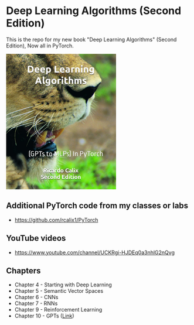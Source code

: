 # Deep Learning Algorithms (Second Edition)

This is the repo for my new book "Deep Learning Algorithms" (Second Edition), Now all in PyTorch.

<a href="https://www.amazon.com/Deep-Learning-Algorithms-PyTorch-GPTs/dp/B0CQYLGVYD/ref=sr_1_2?dib=eyJ2IjoiMSJ9.1H-_EmAkA7QjXn-UnznenrLgmMseUQvSZRJ5g8aeAXJhChh1BGdVsMx7y5mVEjPCqNjCJ51ZQtdtMb8AuEm9FnUX8aR2CIvJF7LgTXOiNAk.VZYqA6Omm9PmZt8MGtoZw2eMmz-kJSoCu1JVREeDhTY&dib_tag=se&qid=1705180199&refinements=p_27%3ARicardo+A+Calix&s=books&sr=1-2&text=Ricardo+A+Calix"><img src="dla2_torch.jpeg" alt="image" width="300" height="auto"></a>

## Additional PyTorch code from my classes or labs

* [](https://github.com/rcalix1/PyTorch)https://github.com/rcalix1/PyTorch

## YouTube videos

* https://www.youtube.com/channel/UCKRgi-HJDEq0a3nhlG2nQvg

## Chapters

* Chapter 4 - Starting with Deep Learning
* Chapter 5 - Semantic Vector Spaces
* Chapter 6 - CNNs
* Chapter 7 - RNNs
* Chapter 9 - Reinforcement Learning
* Chapter 10 - GPTs (<a href="https://rcalix1.github.io/DeepLearningAlgorithms/SecondEdition/Chapter10_Transformers/index.md">Link</a>)
